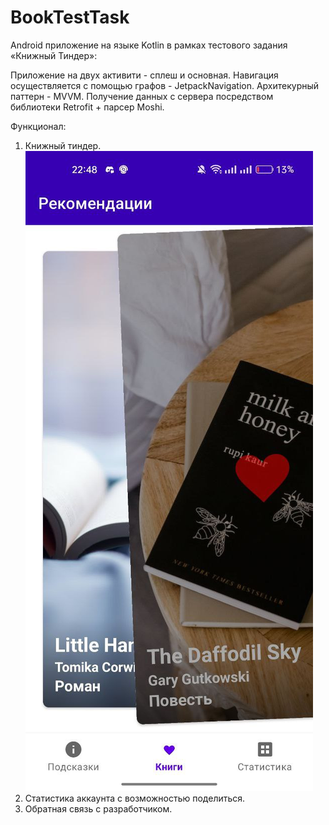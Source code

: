 # BookTestTask
Android приложение на языке Kotlin в рамках тестового задания «Книжный Тиндер»:

Приложение на двух активити - сплеш и основная.
Навигация осуществляется с помощью графов - JetpackNavigation.
Архитекурный паттерн - MVVM.
Получение данных с сервера посредством библиотеки Retrofit + парсер Moshi.

Функционал:
1) Книжный тиндер. ![Image alt](https://github.com/V0D14Ka/BookTestTask/blob/master/recommendations.jpg)
2) Статистика аккаунта с возможностью поделиться.
3) Обратная связь с разработчиком.
